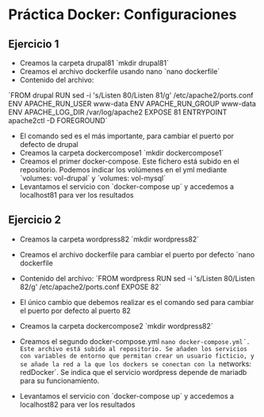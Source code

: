 # Práctica Docker: Configuraciones

## Ejercicio 1

* Creamos la carpeta drupal81 `mkdir drupal81´
* Creamos el archivo dockerfile usando nano `nano dockerfile´
* Contenido del archivo:
  
`FROM drupal
RUN sed -i 's/Listen 80/Listen 81/g' /etc/apache2/ports.conf
ENV APACHE_RUN_USER www-data
ENV APACHE_RUN_GROUP www-data
ENV APACHE_LOG_DIR /var/log/apache2
EXPOSE 81
ENTRYPOINT apache2ctl -D FOREGROUND´

* El comando sed es el más importante, para cambiar el puerto por defecto de drupal
* Creamos la carpeta dockercompose1 `mkdir dockercompose1´
* Creamos el primer docker-compose. Este fichero está subido en el repositorio. Podemos indicar los volúmenes en el yml mediante `volumes: vol-drupal´ y ´volumes: vol-mysql´
* Levantamos el servicio con `docker-compose up´ y accedemos a localhost81 para ver los resultados

## Ejercicio 2

* Creamos la carpeta wordpress82 `mkdir wordpress82´
* Creamos el archivo dockerfile para cambiar el puerto por defecto `nano dockerfile
* Contenido del archivo:
`FROM wordpress
RUN sed -i 's/Listen 80/Listen 82/g' /etc/apache2/ports.conf
EXPOSE 82´

* El único cambio que debemos realizar es el comando sed para cambiar el puerto por defecto al puerto 82
* Creamos la carpeta dockercompose2 `mkdir wordpress82´
* Creamos el segundo docker-compose.yml `nano docker-compose.yml´. Este archivo está subido al repositorio. Se añaden los servicios con variables de entorno que permitan crear un usuario ficticio, y se añade la red a la que los dockers se conectan con la `networks: redDocker´. Se indica que el servicio wordpress depende de mariadb para su funcionamiento. 
* Levantamos el servicio con `docker-compose up´ y accedemos a localhost82 para ver los resultados




















